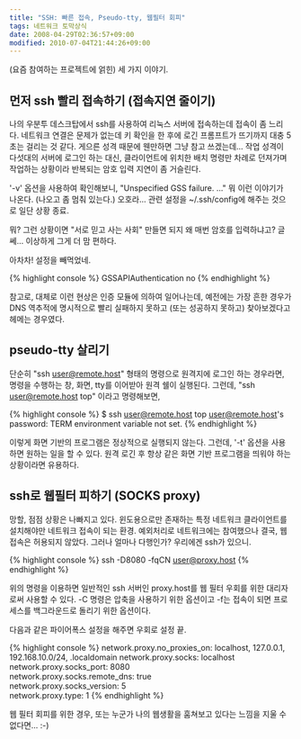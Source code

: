 ```yaml
---
title: "SSH: 빠른 접속, Pseudo-tty, 웹필터 회피"
tags: 네트워크 토막상식
date: 2008-04-29T02:36:57+09:00
modified: 2010-07-04T21:44:26+09:00
---
```

(요즘 참여하는 프로젝트에 얽힌) 세 가지 이야기.

## 먼저 ssh 빨리 접속하기 (접속지연 줄이기)

나의 우분투 데스크탑에서 ssh를 사용하여 리눅스 서버에 접속하는데 접속이
좀 느리다. 네트워크 연결은 문제가 없는데 키 확인을 한 후에 로긴 프롬프트가
뜨기까지 대충 5초는 걸리는 것 같다. 게으른 성격 때문에 웬만하면 그냥 참고
쓰겠는데... 작업 성격이 다섯대의 서버에 로그인 하는 대신, 클라이언트에
위치한 배치 명령만 차례로 던져가며 작업하는 상황이라 반복되는 암호 입력
지연이 좀 거슬린다.

'-v' 옵션을 사용하여 확인해보니, "Unspecified GSS failure. ..." 뭐 이런
이야기가 나온다. (나오고 좀 멈춰 있는다.) 오호라... 관련 설정을
~/.ssh/config에 해주는 것으로 일단 상황 종료.

뭐? 그런 상황이면 "서로 믿고 사는 사회" 만들면 되지 왜 매번 암호를
입력하냐고? 글쎄... 이상하게 그게 더 맘 편하다.

아차차! 설정을 빼먹었네.

{% highlight console %}
GSSAPIAuthentication no
{% endhighlight %}

참고로, 대체로 이런 현상은 인증 모듈에 의하여 일어나는데, 예전에는 가장
흔한 경우가 DNS 역추적에 명시적으로 빨리 실패하지 못하고 (또는 성공하지
못하고) 찾아보겠다고 헤메는 경우였다.

## pseudo-tty 살리기

단순히 "ssh user@remote.host" 형태의 명령으로 원격지에 로그인 하는 경우라면,
명령을 수행하는 창, 화면, tty를 이어받아 원격 쉘이 실행된다. 그런데,
"ssh user@remote.host top" 이라고 명령해보면,

{% highlight console %}
$ ssh user@remote.host top
user@remote.host's password: 
TERM environment variable not set.
{% endhighlight %}

이렇게 화면 기반의 프로그램은 정상적으로 실행되지 않는다. 그런데, '-t'
옵션을 사용하면 원하는 일을 할 수 있다. 원격 로긴 후 항상 같은 화면 기반
프로그램을 띄워야 하는 상황이라면 유용하다.

## ssh로 웹필터 피하기 (SOCKS proxy)

망할, 점점 상황은 나빠지고 있다. 윈도용으로만 존재하는 특정 네트워크
클라이언트를 설치해야만 네트워크 접속이 되는 환경. 예외처리로 네트워크에는
참여했으나 결국, 웹 접속은 허용되지 않았다. 그러나 얼마나 다행인가?
우리에겐 ssh가 있으니.

{% highlight console %}
ssh -D8080 -fqCN user@proxy.host
{% endhighlight %}

위의 명령을 이용하면 일반적인 ssh 서버인 proxy.host를 웹 필터 우회를 위한
대리자로써 사용할 수 있다. -C 명령은 압축을 사용하기 위한 옵션이고 -f는
접속이 되면 프로세스를 백그라운드로 돌리기 위한 옵션이다.

다음과 같은 파이어폭스 설정을 해주면 우회로 설정 끝.

{% highlight console %}
network.proxy.no_proxies_on: localhost, 127.0.0.1, 192.168.10.0/24, .localdomain
network.proxy.socks: localhost  
network.proxy.socks_port: 8080  
network.proxy.socks.remote_dns: true  
network.proxy.socks_version: 5  
network.proxy.type: 1
{% endhighlight %}

웹 필터 회피를 위한 경우, 또는 누군가 나의 웹생활을 훔쳐보고 있다는 느낌을
지울 수 없다면... :-)

